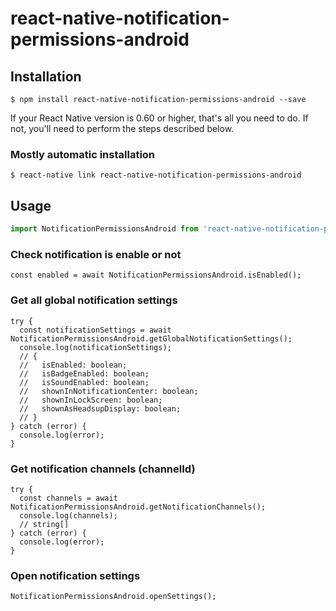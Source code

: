 # react-native-notification-permissions-android

## Installation

`$ npm install react-native-notification-permissions-android --save`

If your React Native version is 0.60 or higher, that's all you need to do. If not, you'll need to perform the steps described below.

### Mostly automatic installation

`$ react-native link react-native-notification-permissions-android`

## Usage
```javascript
import NotificationPermissionsAndroid from 'react-native-notification-permissions-android';

```
### Check notification is enable or not 
```
const enabled = await NotificationPermissionsAndroid.isEnabled();
```

### Get all global notification settings
```
try {
  const notificationSettings = await NotificationPermissionsAndroid.getGlobalNotificationSettings();
  console.log(notificationSettings);
  // {
  //   isEnabled: boolean;
  //   isBadgeEnabled: boolean;
  //   isSoundEnabled: boolean;
  //   shownInNotificationCenter: boolean;
  //   shownInLockScreen: boolean;
  //   shownAsHeadsupDisplay: boolean;
  // }
} catch (error) {
  console.log(error);
}
```

### Get notification channels (channelId)
```
try {
  const channels = await NotificationPermissionsAndroid.getNotificationChannels();
  console.log(channels);
  // string[]
} catch (error) {
  console.log(error);
}
```

### Open notification settings 
```
NotificationPermissionsAndroid.openSettings();
```
